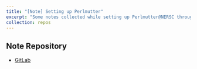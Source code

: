 ```yaml
---
title: "[Note] Setting up Perlmutter"
excerpt: "Some notes collected while setting up Perlmutter@NERSC through the NESAP Early Science program<br/><img src='https://www.nersc.gov/assets/Uploads/PerlmutterCabinetsFinal.jpg' width='300'>"
collection: repos
---
```


## Note Repository
- <u><a href="https://gitlab.com/hsin-yu_ko_public/perlmutter_notes">GitLab</a></u>
